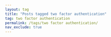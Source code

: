 ```yaml
---
layout: tag
title: "Posts tagged two factor authentication"
tag: two factor authentication
permalink: /tags/two factor authentication/
nav_exclude: true
---
```


